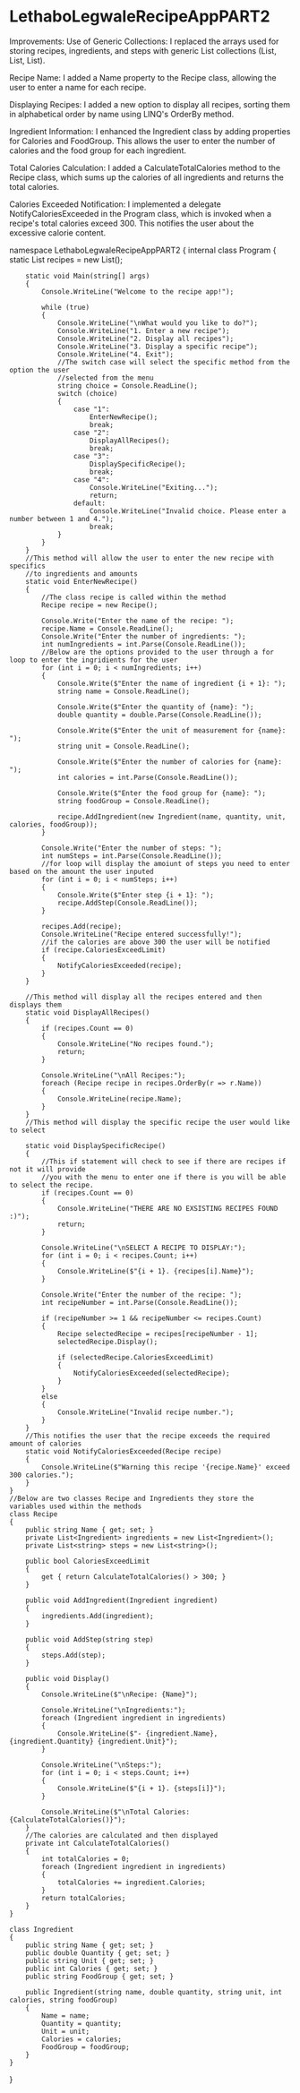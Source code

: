 # LethaboLegwaleRecipeAppPART2
Improvements: Use of Generic Collections: I replaced the arrays used for storing recipes, ingredients, and steps with generic List collections (List<Recipe>, List<Ingredient>, List<string>).

Recipe Name: I added a Name property to the Recipe class, allowing the user to enter a name for each recipe.

Displaying Recipes: I added a new option to display all recipes, sorting them in alphabetical order by name using LINQ's OrderBy method.

Ingredient Information: I enhanced the Ingredient class by adding properties for Calories and FoodGroup. This allows the user to enter the number of calories and the food group for each ingredient.

Total Calories Calculation: I added a CalculateTotalCalories method to the Recipe class, which sums up the calories of all ingredients and returns the total calories.

Calories Exceeded Notification: I implemented a delegate NotifyCaloriesExceeded in the Program class, which is invoked when a recipe's total calories exceed 300. This notifies the user about the excessive calorie content.

namespace LethaboLegwaleRecipeAppPART2
{
    internal class Program
    {
        static List<Recipe> recipes = new List<Recipe>();

        static void Main(string[] args)
        {
            Console.WriteLine("Welcome to the recipe app!");

            while (true)
            {
                Console.WriteLine("\nWhat would you like to do?");
                Console.WriteLine("1. Enter a new recipe");
                Console.WriteLine("2. Display all recipes");
                Console.WriteLine("3. Display a specific recipe");
                Console.WriteLine("4. Exit");
                //The switch case will select the specific method from the option the user
                //selected from the menu
                string choice = Console.ReadLine();
                switch (choice)
                {
                    case "1":
                        EnterNewRecipe();
                        break;
                    case "2":
                        DisplayAllRecipes();
                        break;
                    case "3":
                        DisplaySpecificRecipe();
                        break;
                    case "4":
                        Console.WriteLine("Exiting...");
                        return;
                    default:
                        Console.WriteLine("Invalid choice. Please enter a number between 1 and 4.");
                        break;
                }
            }
        }
        //This method will allow the user to enter the new recipe with specifics
        //to ingredients and amounts
        static void EnterNewRecipe()
        {
            //The class recipe is called within the method
            Recipe recipe = new Recipe();

            Console.Write("Enter the name of the recipe: ");
            recipe.Name = Console.ReadLine();
            Console.Write("Enter the number of ingredients: ");
            int numIngredients = int.Parse(Console.ReadLine());
            //Below are the options provided to the user through a for loop to enter the ingridients for the user
            for (int i = 0; i < numIngredients; i++)
            {
                Console.Write($"Enter the name of ingredient {i + 1}: ");
                string name = Console.ReadLine();

                Console.Write($"Enter the quantity of {name}: ");
                double quantity = double.Parse(Console.ReadLine());

                Console.Write($"Enter the unit of measurement for {name}: ");
                string unit = Console.ReadLine();

                Console.Write($"Enter the number of calories for {name}: ");
                int calories = int.Parse(Console.ReadLine());

                Console.Write($"Enter the food group for {name}: ");
                string foodGroup = Console.ReadLine();

                recipe.AddIngredient(new Ingredient(name, quantity, unit, calories, foodGroup));
            }

            Console.Write("Enter the number of steps: ");
            int numSteps = int.Parse(Console.ReadLine());
            //for loop will display the amoiunt of steps you need to enter based on the amount the user inputed
            for (int i = 0; i < numSteps; i++)
            {
                Console.Write($"Enter step {i + 1}: ");
                recipe.AddStep(Console.ReadLine());
            }

            recipes.Add(recipe);
            Console.WriteLine("Recipe entered successfully!");
            //if the calories are above 300 the user will be notified
            if (recipe.CaloriesExceedLimit)
            {
                NotifyCaloriesExceeded(recipe);
            }
        }

        //This method will display all the recipes entered and then displays them
        static void DisplayAllRecipes()
        {
            if (recipes.Count == 0)
            {
                Console.WriteLine("No recipes found.");
                return;
            }

            Console.WriteLine("\nAll Recipes:");
            foreach (Recipe recipe in recipes.OrderBy(r => r.Name))
            {
                Console.WriteLine(recipe.Name);
            }
        }
        //This method will display the specific recipe the user would like to select

        static void DisplaySpecificRecipe()
        {
            //This if statement will check to see if there are recipes if not it will provide 
            //you with the menu to enter one if there is you will be able to select the recipe.
            if (recipes.Count == 0)
            {
                Console.WriteLine("THERE ARE NO EXSISTING RECIPES FOUND :)");
                return;
            }

            Console.WriteLine("\nSELECT A RECIPE TO DISPLAY:");
            for (int i = 0; i < recipes.Count; i++)
            {
                Console.WriteLine($"{i + 1}. {recipes[i].Name}");
            }

            Console.Write("Enter the number of the recipe: ");
            int recipeNumber = int.Parse(Console.ReadLine());

            if (recipeNumber >= 1 && recipeNumber <= recipes.Count)
            {
                Recipe selectedRecipe = recipes[recipeNumber - 1];
                selectedRecipe.Display();

                if (selectedRecipe.CaloriesExceedLimit)
                {
                    NotifyCaloriesExceeded(selectedRecipe);
                }
            }
            else
            {
                Console.WriteLine("Invalid recipe number.");
            }
        }
        //This notifies the user that the recipe exceeds the required amount of calories
        static void NotifyCaloriesExceeded(Recipe recipe)
        {
            Console.WriteLine($"Warning this recipe '{recipe.Name}' exceed 300 calories.");
        }
    }
    //Below are two classes Recipe and Ingredients they store the variables used within the methods
    class Recipe
    {
        public string Name { get; set; }
        private List<Ingredient> ingredients = new List<Ingredient>();
        private List<string> steps = new List<string>();

        public bool CaloriesExceedLimit
        {
            get { return CalculateTotalCalories() > 300; }
        }

        public void AddIngredient(Ingredient ingredient)
        {
            ingredients.Add(ingredient);
        }

        public void AddStep(string step)
        {
            steps.Add(step);
        }

        public void Display()
        {
            Console.WriteLine($"\nRecipe: {Name}");

            Console.WriteLine("\nIngredients:");
            foreach (Ingredient ingredient in ingredients)
            {
                Console.WriteLine($"- {ingredient.Name}, {ingredient.Quantity} {ingredient.Unit}");
            }

            Console.WriteLine("\nSteps:");
            for (int i = 0; i < steps.Count; i++)
            {
                Console.WriteLine($"{i + 1}. {steps[i]}");
            }

            Console.WriteLine($"\nTotal Calories: {CalculateTotalCalories()}");
        }
        //The calories are calculated and then displayed 
        private int CalculateTotalCalories()
        {
            int totalCalories = 0;
            foreach (Ingredient ingredient in ingredients)
            {
                totalCalories += ingredient.Calories;
            }
            return totalCalories;
        }
    }

    class Ingredient
    {
        public string Name { get; set; }
        public double Quantity { get; set; }
        public string Unit { get; set; }
        public int Calories { get; set; }
        public string FoodGroup { get; set; }

        public Ingredient(string name, double quantity, string unit, int calories, string foodGroup)
        {
            Name = name;
            Quantity = quantity;
            Unit = unit;
            Calories = calories;
            FoodGroup = foodGroup;
        }
    }
}
